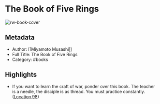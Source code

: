 # The Book of Five Rings

![rw-book-cover](https://images-na.ssl-images-amazon.com/images/I/51fF0o6ICfL._SL200_.jpg)

## Metadata
- Author: [[Miyamoto Musashi]]
- Full Title: The Book of Five Rings
- Category: #books

## Highlights
- If you want to learn the craft of war, ponder over this book. The teacher is a needle, the disciple is as thread. You must practice constantly. ([Location 98](https://readwise.io/to_kindle?action=open&asin=B01DE645T8&location=98))
